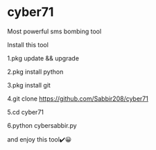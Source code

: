 # cyber71

Most powerful sms bombing tool

Install this tool

1.pkg update && upgrade

2.pkg install python

3.pkg install git

4.git clone https://github.com/Sabbir208/cyber71

5.cd cyber71

6.python cybersabbir.py


and enjoy this tool✔️😀
